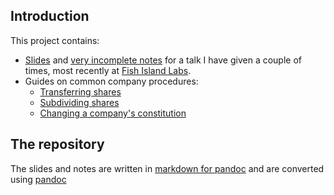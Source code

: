 ## Introduction

This project contains:

* [Slides](slides/intro-slides.html) and [very incomplete notes](pages/index.html) for a talk I have given a couple of times, most recently at [Fish Island Labs](http://www.barbican.org.uk/fishisland/).
* Guides on common company procedures:
    + [Transferring shares](guides/transferring-shares.html)
    + [Subdividing shares](guides/subdividing-share-capital.html)
    + [Changing a company's constitution](guides/changing-constitution.html)

## The repository
The slides and notes are written in [markdown for pandoc](http://johnmacfarlane.net/pandoc/demo/example9/pandocs-markdown.html) and are converted using [pandoc](http://johnmacfarlane.net/pandoc/)